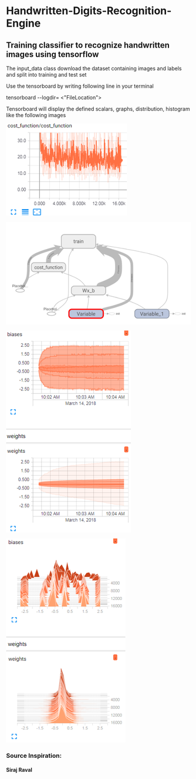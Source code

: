 # Handwritten-Digits-Recognition-Engine
## Training classifier to recognize handwritten images using tensorflow


The input_data class download the dataset containing images and labels  and split into training and test set
  
  
Use the tensorboard by writing following line in your terminal  
  
tensorboard --logdir= <"FileLocation">  
  
Tensorboard will display the defined scalars, graphs, distribution, histogram like the following images  

![Screenshot](cost_function.PNG)  

![Screenshot](graph.PNG)  

![Screenshot](Distribution.PNG)  

![Screenshot](Histograms.PNG)


### Source Inspiration:
#### Siraj Raval
